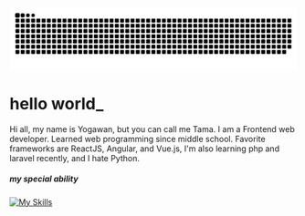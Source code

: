 <picture>
  <source
    media="(prefers-color-scheme: dark)"
    srcset="https://raw.githubusercontent.com/platane/snk/output/github-contribution-grid-snake-dark.svg"
  />
  <source
    media="(prefers-color-scheme: light)"
    srcset="https://raw.githubusercontent.com/platane/snk/output/github-contribution-grid-snake.svg"
  />
  <img
    alt="github contribution grid snake animation"
    src="https://raw.githubusercontent.com/platane/snk/output/github-contribution-grid-snake.svg"
  />
</picture>

<h1>hello world_</h1>
<p>Hi all, my name is Yogawan, but you can call me Tama. I am a Frontend web developer. Learned web programming since middle school. Favorite frameworks are ReactJS, Angular, and Vue.js, I'm also learning php and laravel recently, and I hate Python.</p>

<h5>my special ability</h5>

[![My Skills](https://skillicons.dev/icons?i=html,css,js,typescript,react,nodejs,next,python,bootstrap,tailwind,netlify,vercel,replit)](https://skillicons.dev)
